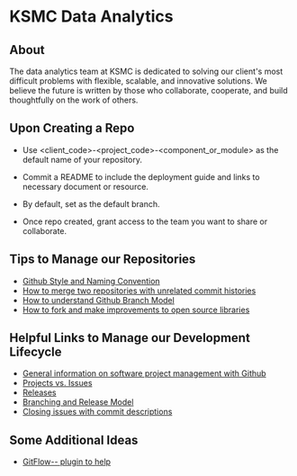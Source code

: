 # KSMC Data Analytics

About
-----
The data analytics team at KSMC is dedicated to solving our client's most difficult problems with flexible, scalable, and innovative solutions.  We believe the future is written by those who collaborate, cooperate, and build thoughtfully on the work of others.

Upon Creating a Repo
-----
- Use <client_code>-<project_code>-<component_or_module> as the default name of your repository.

- Commit a README to include the deployment guide and links to necessary document or resource.

- By default, set <master> as the default branch.
  
- Once repo created, grant access to the team you want to share or collaborate.


Tips to Manage our Repositories
-------------------------------
- [Github Style and Naming Convention](https://github.com/agis/git-style-guide)
- [How to merge two repositories with unrelated commit histories](https://github.com/ksmc/ksmc.github.io/tree/master/tips/merge-repo.sh)
- [How to understand Github Branch Model](https://nvie.com/posts/a-successful-git-branching-model/)
- [How to fork and make improvements to open source libraries](https://github.com/ksmc/ksmc.github.io/tree/master/tips/fork-and-improve.sh)

Helpful Links to Manage our Development Lifecycle
-------------------------------------------------
- [General information on software project management with Github](https://zube.io/blog/agile-project-management-workflow-for-github-issues/)
- [Projects vs. Issues](https://stackoverflow.com/questions/39591795/what-is-the-difference-relationship-between-github-projects-and-milestones)
- [Releases](https://help.github.com/articles/creating-releases/)
- [Branching and Release Model](http://nvie.com/posts/a-successful-git-branching-model/)
- [Closing issues with commit descriptions](https://help.github.com/articles/closing-issues-using-keywords/)

Some Additional Ideas
---------------------
- [GitFlow-- plugin to help](https://blog.axosoft.com/2017/01/31/gitflow/)

